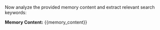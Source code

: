 Now analyze the provided memory content and extract relevant search keywords:

**Memory Content:**
{{memory_content}}
